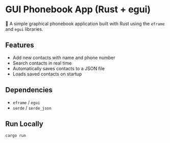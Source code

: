 # GUI Phonebook App (Rust + egui)

📒 A simple graphical phonebook application built with Rust using the `eframe` and `egui` libraries.

## Features

- Add new contacts with name and phone number
- Search contacts in real time
- Automatically saves contacts to a JSON file
- Loads saved contacts on startup

## Dependencies

- `eframe` / `egui`
- `serde` / `serde_json`

## Run Locally

```bash
cargo run
